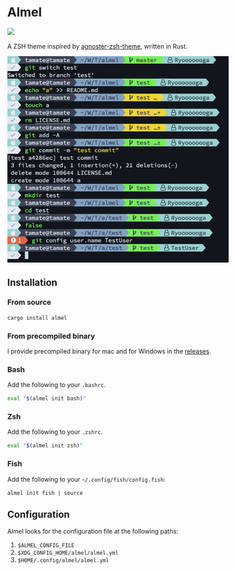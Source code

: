 # Almel

<a href="https://crates.io/crates/almel"><img src="https://badgen.net/crates/v/almel"></a>

A ZSH theme inspired by [agnoster-zsh-theme](https://github.com/agnoster/agnoster-zsh-theme), written in Rust.

![](docs/almel.png)

## Installation

### From source

```sh
cargo install almel
```

### From precompiled binary

I provide precompiled binary for mac and for Windows in the [releases](releases).

### Bash

Add the following to your `.bashrc`.

```bash
eval "$(almel init bash)"
```

### Zsh

Add the following to your `.zshrc`.

```zsh
eval "$(almel init zsh)"
```

### Fish

Add the following to your `~/.config/fish/config.fish`:

```fish
almel init fish | source
```

## Configuration

Almel looks for the configuration file at the following paths:

1. `$ALMEL_CONFIG_FILE`
2. `$XDG_CONFIG_HOME/almel/almel.yml`
3. `$HOME/.config/almel/almel.yml`
